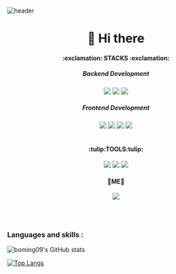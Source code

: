 <!--
**boming09/boming09** is a ✨ _special_ ✨ repository because its `README.md` (this file) appears on your GitHub profile.

Here are some ideas to get you started:

- 🔭 I’m currently working on ...
- 🌱 I’m currently learning ...
- 👯 I’m looking to collaborate on ...
- 🤔 I’m looking for help with ...
- 💬 Ask me about ...
- 📫 How to reach me: ...
- 😄 Pronouns: ...
- ⚡ Fun fact: ...
<h3 align="center">A passionate self-taught backEnd web developer from South Korea.</h3>
-->

![header](https://capsule-render.vercel.app/api?type=Waving&&fontColor=d6ace6&height=250&section=header&text=Hi%20I'm%20Bomi%20Kim&fontSize=50)

<h1 align="center">👋 Hi there</h1>

<h4 align="center">:exclamation: STACKS :exclamation:</h4>
<h5 align="center">Backend Development</h5>
<div align="center"><img src="https://img.shields.io/badge/Java-007396?style=flat-square&logo=Java&logoColor=white"/> <img src="https://img.shields.io/badge/Oracle-F80000?style=flat-square&logo=Oracle&logoColor=white"/> <img src="https://img.shields.io/badge/Spring-6DB33F?style=flat-square&logo=Spring&logoColor=white"/><div>

  <h5 align="center">Frontend Development</h5>
<div align="center"><img src="https://img.shields.io/badge/HTML5-E34F26?style=flat-square&logo=HTML5&logoColor=white"/> <img src="https://img.shields.io/badge/CSS3-1572B6?style=flat-square&logo=CSS3&logoColor=white"/> <img src="https://img.shields.io/badge/JavaScript-F7DF1E?style=flat-square&logo=JavaScript&logoColor=white"/> <img src="https://img.shields.io/badge/jQuery-0769AD?style=flat-square&logo=jQuery&logoColor=white"/><div>
  <br>
<h4 align="center">:tulip:TOOLS:tulip:</h4>
<img src="https://img.shields.io/badge/Eclipse-2C2255?style=flat-square&logo=Eclipse&logoColor=white"/> <img src="https://img.shields.io/badge/VisualStudioCode-007ACC?style=flat-square&logo=VisualStudioCode&logoColor=white"/> <img src="https://img.shields.io/badge/GitHub-181717?style=flat-square&logo=GitHub&logoColor=white"/> 
  <br>
<h4 align="center">💜ME💜</h4>
<a href="" target="_blank"><img src="https://img.shields.io/badge/Notion-000000?style=flat-square&logo=Notion&logoColor=white"/></a>
  
  <br><br>

<h3 align="left">Languages and skills :</h3>
  <div align="left">
  
![boming09's GitHub stats](https://github-readme-stats.vercel.app/api?username=boming09&show_icons=true&theme=dracula)
  
[![Top Langs](https://github-readme-stats.vercel.app/api/top-langs/?username=boming09&layout=compact&theme=dracula&langs_count=5)](https://github.com/anuraghazra/github-readme-stats)
    
  </div>
<!-- https://velog.io/@dding_ji/Github-Readme-Profile 
     https://gist.github.com/rxaviers/7360908
    notion 
     <a href="https://bloom-step-9db.notion.site/Hello-My-Project-e88e879a63b04f04961eae09ec60a644" target="_blank"><img src="https://img.shields.io/badge/Notion-000000?style=flat-square&logo=Notion&logoColor=white"/></a> 
-->
